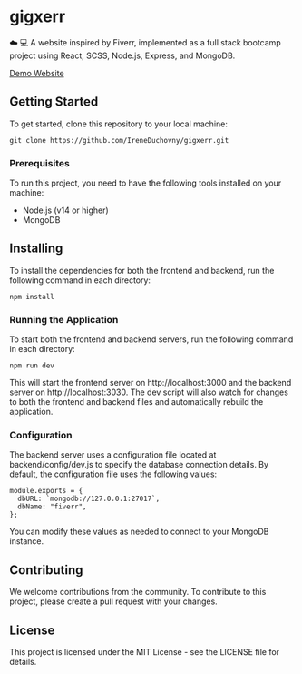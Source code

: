 # gigxerr
:cloud: :computer: A website inspired by Fiverr, implemented as a full stack bootcamp project using React, SCSS, Node.js, Express, and MongoDB.

[Demo Website](https://gigxerr.onrender.com/)

## Getting Started
To get started, clone this repository to your local machine:


```
git clone https://github.com/IreneDuchovny/gigxerr.git
```
### Prerequisites
To run this project, you need to have the following tools installed on your machine:

- Node.js (v14 or higher)
- MongoDB
## Installing
To install the dependencies for both the frontend and backend, run the following command in each directory:

```
npm install
```
### Running the Application
To start both the frontend and backend servers, run the following command in each directory:

```
npm run dev
```
This will start the frontend server on http://localhost:3000 and the backend server on http://localhost:3030. The dev script will also watch for changes to both the frontend and backend files and automatically rebuild the application.

### Configuration
The backend server uses a configuration file located at backend/config/dev.js to specify the database connection details. By default, the configuration file uses the following values:

```
module.exports = {
  dbURL: `mongodb://127.0.0.1:27017`,
  dbName: "fiverr",
};
```
You can modify these values as needed to connect to your MongoDB instance.

## Contributing
We welcome contributions from the community. To contribute to this project, please create a pull request with your changes.

## License
This project is licensed under the MIT License - see the LICENSE file for details.
